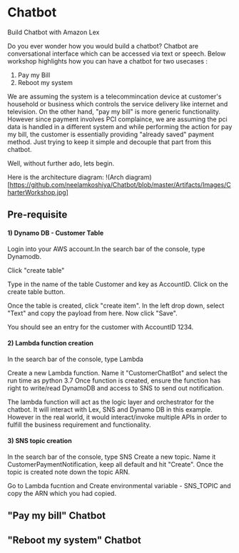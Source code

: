 # Chatbot
Build Chatbot with Amazon Lex

Do you ever wonder how you would build a chatbot? Chatbot are conversational interface which can be accessed via text or speech. 
Below workshop highlights how you can have a chatbot for two usecases :

1) Pay my Bill
2) Reboot my system

We are assuming the system is a telecommincation device at customer's household or business which controls the service delivery like internet and television. On the other hand, "pay my bill" is more generic functionality. However since payment involves PCI complaince, we are assuming the pci data is handled in a different system and while performing the action for pay my bill, the customer is essentially providing "already saved" payment method. Just trying to keep it simple and decouple that part from this chatbot.

Well, without further ado, lets begin.

Here is the architecture diagram:
!(Arch diagram)[https://github.com/neelamkoshiya/Chatbot/blob/master/Artifacts/Images/CharterWorkshop.jpg]

## Pre-requisite

#### 1) Dynamo DB - Customer Table
Login into your AWS account.In the search bar of the console, type Dynamodb.

Click "create table"

Type in the name of the table Customer and key as AccountID. Click on the create table button. 

Once the table is created, click "create item". In the left drop down, select "Text" and copy the payload from here. Now click "Save". 

You should see an entry for the customer with AccountID 1234.

#### 2) Lambda function creation
In the search bar of the console, type Lambda

 Create a new Lambda function. Name it "CustomerChatBot" and select the run time as python 3.7
Once function is created, ensure the function has right to write/read DynamoDB and access to SNS to send out notification.

The lambda function will act as the logic layer and orchestrator for the chatbot. It will interact with Lex, SNS and Dynamo DB in this example. However in the real world, it would interact/invoke  multiple APIs in order to fulfill the business requirement and functionality.

#### 3) SNS topic creation
In the search bar of the console, type SNS
Create a new topic. Name it CustomerPaymentNotification, keep all default and hit "Create". Once the topic is created note down the topic ARN.

Go to Lambda fucntion and Create environmental variable - SNS_TOPIC and copy the ARN which you had copied.


## "Pay my bill" Chatbot

## "Reboot my system" Chatbot

